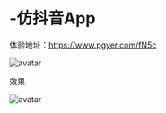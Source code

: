 # -仿抖音App

体验地址：https://www.pgyer.com/fN5c

![avatar](https://www.pgyer.com/app/qrcode/fN5c)

效果

![avatar](https://user-images.githubusercontent.com/2238211/41394083-3b4dbc80-6fdb-11e8-8ddb-0984b92913e9.gif)

